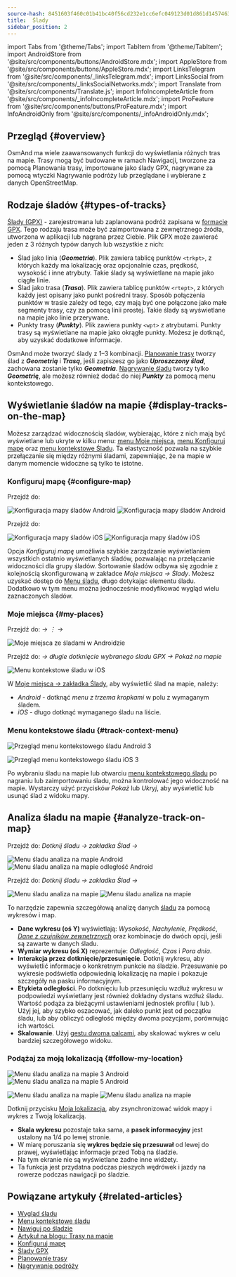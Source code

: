 ```yaml
---
source-hash: 8451603f460c01b41bc40f56cd232e1cc6efc049123d01d861d14574636fb31b
title:  Ślady
sidebar_position: 2
---
```


import Tabs from '@theme/Tabs';
import TabItem from '@theme/TabItem';
import AndroidStore from '@site/src/components/buttons/AndroidStore.mdx';
import AppleStore from '@site/src/components/buttons/AppleStore.mdx';
import LinksTelegram from '@site/src/components/_linksTelegram.mdx';
import LinksSocial from '@site/src/components/_linksSocialNetworks.mdx';
import Translate from '@site/src/components/Translate.js';
import InfoIncompleteArticle from '@site/src/components/_infoIncompleteArticle.mdx';
import ProFeature from '@site/src/components/buttons/ProFeature.mdx';
import InfoAndroidOnly from '@site/src/components/_infoAndroidOnly.mdx';


## Przegląd {#overview}
OsmAnd ma wiele zaawansowanych funkcji do wyświetlania różnych tras na mapie. Trasy mogą być budowane w ramach Nawigacji, tworzone za pomocą Planowania trasy, importowane jako ślady GPX, nagrywane za pomocą wtyczki Nagrywanie podróży lub przeglądane i wybierane z danych OpenStreetMap.


## Rodzaje śladów {#types-of-tracks}

[Ślady (GPX)](#display-tracks-on-the-map) - zarejestrowana lub zaplanowana podróż zapisana w [formacie GPX](https://en.wikipedia.org/wiki/GPS_Exchange_Format). Tego rodzaju trasa może być zaimportowana z zewnętrznego źródła, utworzona w aplikacji lub nagrana przez Ciebie. Plik GPX może zawierać jeden z 3 różnych typów danych lub wszystkie z nich:

- Ślad jako linia (***Geometria***). Plik zawiera tablicę punktów ```<trkpt>```, z których każdy ma lokalizację oraz opcjonalnie czas, prędkość, wysokość i inne atrybuty. Takie ślady są wyświetlane na mapie jako ciągłe linie.
- Ślad jako trasa (***Trasa***). Plik zawiera tablicę punktów ```<rtept>```, z których każdy jest opisany jako punkt pośredni trasy. Sposób połączenia punktów w trasie zależy od tego, czy mają być one połączone jako małe segmenty trasy, czy za pomocą linii prostej. Takie ślady są wyświetlane na mapie jako linie przerywane.
- Punkty trasy (***Punkty***). Plik zawiera punkty ```<wpt>``` z atrybutami. Punkty trasy są wyświetlane na mapie jako okrągłe punkty. Możesz je dotknąć, aby uzyskać dodatkowe informacje.

OsmAnd może tworzyć ślady z 1–3 kombinacji. [Planowanie trasy](../../plan-route/create-route.md) tworzy ślad z ***Geometrią*** i ***Trasą***, jeśli zapiszesz go jako ***Uproszczony ślad***, zachowana zostanie tylko ***Geometria***. [Nagrywanie śladu](../../plugins/trip-recording.md#new-track-recording) tworzy tylko ***Geometrię***, ale możesz również dodać do niej ***Punkty*** za pomocą menu kontekstowego.


## Wyświetlanie śladów na mapie {#display-tracks-on-the-map}

Możesz zarządzać widocznością śladów, wybierając, które z nich mają być wyświetlane lub ukryte w kilku menu: [menu Moje miejsca](#my-places), [menu Konfiguruj mapę](#configure-map) oraz [menu kontekstowe Śladu](#track-context-menu). Ta elastyczność pozwala na szybkie przełączanie się między różnymi śladami, zapewniając, że na mapie w danym momencie widoczne są tylko te istotne.

### Konfiguruj mapę {#configure-map}

<Tabs groupId="operating-systems" queryString="current-os">

<TabItem value="android" label="Android">

Przejdź do: *<Translate android="true" ids="shared_string_menu,configure_map,shared_string_show,show_gpx"/>*

![Konfiguracja mapy śladów Android](@site/static/img/map/tracks_and_routes/tracks_and_routes_display_1_andr.png)   ![Konfiguracja mapy śladów Android](@site/static/img/map/tracks_and_routes/tracks_and_routes_display_andr.png)  

</TabItem>

<TabItem value="ios" label="iOS">

Przejdź do: *<Translate ios="true" ids="shared_string_menu,configure_map,shared_string_gpx_tracks"/>*

![Konfiguracja mapy śladów iOS](@site/static/img/personal/tracks/follow_track_1_ios.png)  ![Konfiguracja mapy śladów iOS](@site/static/img/personal/tracks/configure_map_track_menu_ios.png)

</TabItem>

</Tabs>

Opcja *Konfiguruj mapę* umożliwia szybkie zarządzanie wyświetlaniem wszystkich ostatnio wyświetlanych śladów, pozwalając na przełączanie widoczności dla grupy śladów. Sortowanie śladów odbywa się zgodnie z kolejnością skonfigurowaną w zakładce *Moje miejsca → Ślady*. Możesz uzyskać dostęp do [Menu śladu](../../personal/tracks/manage-tracks.md#track-menu), długo dotykając elementu śladu. Dodatkowo w tym menu można jednocześnie modyfikować wygląd wielu zaznaczonych śladów.

### Moje miejsca {#my-places}

<Tabs groupId="operating-systems" queryString="current-os">

<TabItem value="android" label="Android">

Przejdź do: *<Translate android="true" ids="shared_string_menu,shared_string_my_places,shared_string_gpx_files"/> → &#8942; → <Translate android="true" ids="shared_string_show_on_map"/>*

![Moje miejsca ze śladami w Androidzie](@site/static/img/personal/tracks/one_track_menu_andr.png)

</TabItem>

<TabItem value="ios" label="iOS">

Przejdź do: *<Translate ios="true" ids="shared_string_menu,shared_string_my_places,shared_string_gpx_tracks"/> → długie dotknięcie wybranego śladu GPX → Pokaż na mapie*

![Menu kontekstowe śladu w iOS](@site/static/img/personal/tracks/one_track_menu_ios.png)

</TabItem>

</Tabs>

W [Moje miejsca *→* zakładka Ślady](../../personal/tracks/manage-tracks.md#manage-tracks), aby wyświetlić ślad na mapie, należy:

- *Android* - dotknąć *menu z trzema kropkami* w polu z wymaganym śladem.
- *iOS* - długo dotknąć wymaganego śladu na liście.


### Menu kontekstowe śladu {#track-context-menu}

<Tabs groupId="operating-systems" queryString="current-os">

<TabItem value="android" label="Android">

![Przegląd menu kontekstowego śladu Android 3](@site/static/img/personal/tracks/track_context_overview_andr_3.png)

</TabItem>

<TabItem value="ios" label="iOS">

![Przegląd menu kontekstowego śladu iOS 3](@site/static/img/personal/tracks/track_context_overview_ios_3.png)

</TabItem>

</Tabs>

Po wybraniu śladu na mapie lub otwarciu [menu kontekstowego śladu](./track-context-menu.md) po nagraniu lub zaimportowaniu śladu, można kontrolować jego widoczność na mapie. Wystarczy użyć przycisków *Pokaż* lub *Ukryj*, aby wyświetlić lub usunąć ślad z widoku mapy.


## Analiza śladu na mapie {#analyze-track-on-map}

<Tabs groupId="operating-systems" queryString="current-os">

<TabItem value="android" label="Android">

Przejdź do: *Dotknij śladu → zakładka Ślad → <Translate android="true" ids="analyze_on_map"/>*  

![Menu śladu analiza na mapie Android](@site/static/img/personal/tracks/analyze_track_on_map_andr.png)    ![Menu śladu analiza na mapie odległość Android](@site/static/img/personal/tracks/analyze_track_on_map_distance_andr.png)

</TabItem>

<TabItem value="ios" label="iOS">

Przejdź do: *Dotknij śladu → zakładka Ślad → <Translate ios="true" ids="analyze_on_map"/>*  

![Menu śladu analiza na mapie](@site/static/img/personal/tracks/track_analyze_ios.png)  ![Menu śladu analiza na mapie ](@site/static/img/personal/tracks/track_analyze_on_map_ios.png)

</TabItem>

</Tabs>

To narzędzie zapewnia szczegółową analizę danych [śladu](../../map/tracks/track-context-menu.md#options) za pomocą wykresów i map.

- **Dane wykresu (oś Y)** wyświetlają: *Wysokość*, *Nachylenie*, *Prędkość*, [*Dane z czujników zewnętrznych*](../../plugins/external-sensors.md) oraz kombinacje do dwóch opcji, jeśli są zawarte w danych śladu.
- **Wymiar wykresu (oś X)** reprezentuje: *Odległość*, *Czas* i *Pora dnia*.
- **Interakcja przez dotknięcie/przesunięcie**. Dotknij wykresu, aby wyświetlić informacje o konkretnym punkcie na śladzie. Przesuwanie po wykresie podświetla odpowiednią lokalizację na mapie i pokazuje szczegóły na pasku informacyjnym.
- **Etykieta odległości**. Po dotknięciu lub przesunięciu wzdłuż wykresu w podpowiedzi wyświetlany jest również dokładny dystans wzdłuż śladu. Wartość podąża za bieżącymi ustawieniami jednostek profilu (<Translate android="true" ids="km"/> lub <Translate android="true" ids="mile"/>). Użyj jej, aby szybko oszacować, jak daleko punkt jest od początku śladu, lub aby obliczyć odległość między dwoma pozycjami, porównując ich wartości.
- **Skalowanie**. Użyj [gestu dwoma palcami](../../map/interact-with-map.md#gestures), aby skalować wykres w celu bardziej szczegółowego widoku.


### Podążaj za moją lokalizacją {#follow-my-location}

<Tabs groupId="operating-systems" queryString="current-os">

<TabItem value="android" label="Android">

![Menu śladu analiza na mapie 3 Android](@site/static/img/personal/tracks/track_analyze_on_map_3_android.png) ![Menu śladu analiza na mapie 5 Android](@site/static/img/personal/tracks/track_analyze_on_map_5_android.png)

</TabItem>

<TabItem value="ios" label="iOS">

![Menu śladu analiza na mapie](@site/static/img/personal/tracks/track_follow_my_location_3_ios.png)  ![Menu śladu analiza na mapie ](@site/static/img/personal/tracks/track_follow_my_location_4_ios.png)

</TabItem>

</Tabs>

Dotknij przycisku [Moja lokalizacja](../../map/interact-with-map.md#my-location-and-zoom), aby zsynchronizować widok mapy i wykres z Twoją lokalizacją.

- **Skala wykresu** pozostaje taka sama, a **pasek informacyjny** jest ustalony na 1/4 po lewej stronie.
- W miarę poruszania się **wykres będzie się przesuwał** od lewej do prawej, wyświetlając informacje przed Tobą na śladzie.
- Na tym ekranie nie są wyświetlane żadne inne widżety.
- Ta funkcja jest przydatna podczas pieszych wędrówek i jazdy na rowerze podczas nawigacji po śladzie.  


## Powiązane artykuły {#related-articles}

- [Wygląd śladu](./appearance.md)
- [Menu kontekstowe śladu](./track-context-menu.md)
- [Nawiguj po śladzie](../../navigation/setup/gpx-navigation.md)
- [Artykuł na blogu: Trasy na mapie](https://docs.osmand.net/blog/routes)
- [Konfiguruj mapę](../../map/configure-map-menu.md)  
- [Ślady GPX](../../personal/tracks/index.md)  
- [Planowanie trasy](../../plan-route/index.md)  
- [Nagrywanie podróży](../../plugins/trip-recording.md)